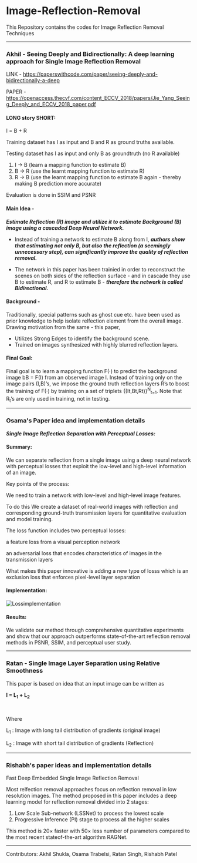 # Image-Reflection-Removal
This Repository contains the codes for Image Reflection Removal Techniques

<hr/>

###  Akhil - Seeing Deeply and Bidirectionally: A deep learning approach for Single Image Reflection Removal

LINK - https://paperswithcode.com/paper/seeing-deeply-and-bidirectionally-a-deep

PAPER - https://openaccess.thecvf.com/content_ECCV_2018/papers/Jie_Yang_Seeing_Deeply_and_ECCV_2018_paper.pdf

#### LONG story SHORT:

I = B +  R

Training dataset has I as input and B and R as ground truths available.

Testing dataset has I as input and only B as groundtruth (no R available)

1) I -> B     (learn a mapping function to estimate B)
2) B -> R    (use the learnt mapping function to estimate R)
3) R -> B    (use the learnt mapping function to estimate B again - thereby making B prediction more accurate)

Evaluation is done in SSIM and PSNR


#### Main Idea - 

***Estimate Reflection (R) image and utilize it to estimate Background (B) image using a cascaded Deep Neural Network.***

- Instead of training a network to estimate B along from I, ***authors show that estimating not only B, but also the reflection (a seemingly unnecessary step), can significantly improve the quality of reflection removal.***

- The network in this paper has been trainied in order to reconstruct the scenes on both sides of the reflection surface - and in cascade they use B to estimate R, and R to estimate B - ***therefore the network is called Bidirectional.***

#### Background - 

Traditionally, special patterns such as ghost cue etc. have been used as prior knowledge to help isolate relfection element from the overall image. 
Drawing motivation from the same - this paper,
- Utilizes Strong Edges to identify the background scene.
- Trained on images synthesized with highly blurred reflection layers.

#### Final Goal:
Final goal is to learn a mapping function F(·) to predict the background image bB = F(I) from an observed image I. Instead of training only on the image pairs (I,B)’s, we impose the ground truth reflection layers R’s to boost the training of F(·) by training on a set of triplets {(It,Bt,Rt)}<sup>N</sup><sub>t=1</sub>. Note that R<sub>t</sub>’s are only used in training, not in testing.

<hr/>

### Osama's Paper idea and implementation details

***Single Image Reflection Separation with Perceptual Losses:*** 

#### Summary: 

We can separate reflection from a single image using a deep neural network with perceptual losses that exploit the low-level and high-level information of an image.  

Key points of the process:  

We need to train a network with low-level and high-level image features. 

To do this We create a dataset of real-world images with reflection and corresponding ground-truth transmission layers for quantitative evaluation and model training. 

The loss function includes two perceptual losses: 

a feature loss from a visual perception network 

an adversarial loss that encodes characteristics of images in the transmission layers 

 What makes this paper innovative is adding a new type of losss which is an exclusion loss that enforces pixel-level layer separation 

#### Implementation: 
![Lossimplementation](https://user-images.githubusercontent.com/64674291/139358248-dd54581d-b69c-455b-b458-24eda3920be4.PNG)
 

#### Results: 

We validate our method through comprehensive quantitative experiments and show that our approach outperforms state-of-the-art reflection removal methods in PSNR, SSIM, and perceptual user study. 

<hr/>

### Ratan - Single Image Layer Separation using Relative Smoothness

This paper is based on idea that an input image can be written as

**I = L<sub>1</sub> + L<sub>2</sub>**

<br/>

Where 

L<sub>1</sub> : Image with long tail distribution of gradients (original image)

L<sub>2</sub> : Image with short tail distribution of gradients (Reflection)

<hr/>

### Rishabh's paper ideas and implementation details
Fast Deep Embedded Single Image Reflection Removal

Most relfection removal approaches focus on reflection removal in low resolution images. The method proposed in this paper includes a deep learning model for reflection removal divided into 2 stages:
   1. Low Scale Sub-network (LSSNet) to process the lowest scale
   2. Progressive Inference (PI) stage to process all the higher scales

This method is  20× faster with 50× less number of parameters compared to the most recent stateof-the-art algorithm RAGNet.



<hr/>

Contributors: Akhil Shukla, Osama Trabelsi, Ratan Singh, Rishabh Patel
